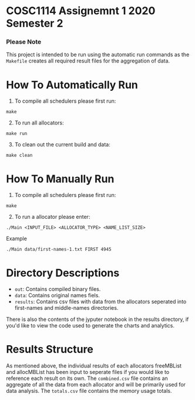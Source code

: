 # COSC1114 Assignemnt 1 2020 Semester 2

### Please Note
This project is intended to be run using the automatic run commands as the `Makefile` creates all required result files for the aggregation of data.

# How To Automatically Run

1. To compile all schedulers please first run:
```
make
```
2. To run all allocators:
```
make run
```

3. To clean out the current build and data:
```
make clean
```

# How To Manually Run

1. To compile all schedulers please first run:
```
make
```
2. To run a allocator please enter:
```
./Main <INPUT_FILE> <ALLOCATOR_TYPE> <NAME_LIST_SIZE>
```
Example
```
./Main data/first-names-1.txt FIRST 4945
```

# Directory Descriptions

- `out`: Contains compiled binary files.
- `data`: Contains original names fiels.
- `results`: Contains csv files with data from the allocators seperated into first-names and middle-names directories.

There is also the contents of the jyputer notebook in the results directory, if you'd like to view the code used to generate the charts and analytics.

# Results Structure

As mentioned above, the individual results of each allocators freeMBList and allocMBList has been input to seperate files if you would like to reference each result on its own. The `combined.csv` file contains an aggregate of all the data from each allocator and will be primarily used for data analysis. The `totals.csv` file contains the memory usage totals.
